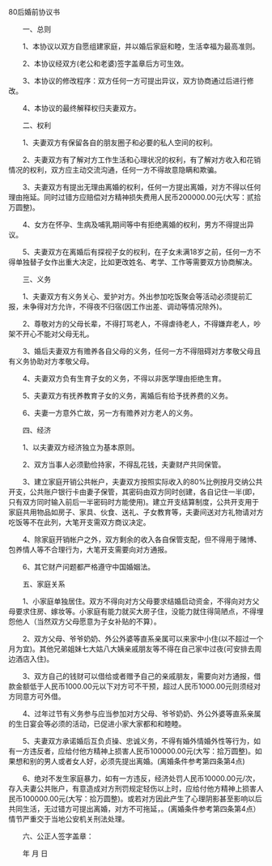 



80后婚前协议书



 

　　一、总则 


　　1、本协议以双方自愿组建家庭，并以婚后家庭和睦，生活幸福为最高准则。 


　　2、本协议经双方(老公和老婆)签字盖章后方可生效。 


　　3、本协议的修改程序：双方任何一方可提出异议，双方协商通过后进行修改。 


　　4、本协议的最终解释权归夫妻双方。 


　　二、权利 


　　1、夫妻双方有保留各自的朋友圈子和必要的私人空间的权利。 


　　2、夫妻双方有了解对方工作生活和心理状况的权利，有了解对方收入和花销情况的权利，双方应主动交流沟通，任何一方不得故意隐瞒和欺骗。 


　　3、夫妻双方有提出无理由离婚的权利，任何一方提出离婚，对方不得以任何理由拖延。同时过错方应赔偿对方精神损失费用人民币200000.00元(大写：贰拾万圆整)。 


　　4、女方在怀孕、生病及哺乳期间等中有拒绝离婚的权利，男方不得提出异议。 


　　5、夫妻双方在离婚后有探视子女的权利，在子女未满18岁之前，任何一方不得单独替子女作出重大决定，比如更改姓名、考学、工作等需要双方协商解决。 


　　三、义务 


　　1、夫妻双方有义务关心、爱护对方。外出参加吃饭聚会等活动必须提前汇报，未争得对方允许，不得夜不归宿(因工作出差、调动等情况除外)。 


　　2、尊敬对方的父母长辈，不得打骂老人，不得虐待老人，不得嫌弃老人，吵架不开心不能对父母无礼。 


　　3、婚后夫妻双方有赡养各自父母的义务，任何一方不得阻碍对方孝敬父母且有义务协助对方孝敬父母。 


　　4、夫妻双方负有生育子女的义务，不得以非医学理由拒绝生育。 


　　5、夫妻双方有抚养教育子女的义务，离婚后有给予抚养费的义务。 


　　6、夫妻一方意外亡故，另一方有赡养对方老人的义务。 


　　四、经济 


　　1、以夫妻双方经济独立为基本原则。 


　　2、双方当事人必须勤俭持家，不得乱花钱，夫妻财产共同保管。 


　　3、建立家庭开销公共帐户，夫妻双方按照实际收入的80%比例按月交纳公共开支，公共账户银行卡由妻子保管，其密码由双方同时创建，各自记住一半(即，只有双方同时输入前后一半密码时方能使用)。建立开支结算制度，公共开支用于家庭共用物品如房子、家具、伙食、送礼、子女教育等，夫妻间送对方礼物请对方吃饭等不在此列，大笔开支需双方商议决定。 


　　4、除家庭开销帐户之外，双方剩余的收入各自保管支配，但不得用于赌博、包养情人等不合理行为，大笔开支需要向对方通报。 


　　6、其它财产问题都严格遵守中国婚姻法。 


　　五、家庭关系 


　　1、小家庭单独居住。双方不得向对方父母要求结婚启动资金，不得向对方父母要求住房、嫁妆等。小家庭有能力就买大房子住，没能力就住得简陋点，不得埋怨他人（当然双方父母愿意为子女补贴的不算）。 


　　2、双方父母、爷爷奶奶、外公外婆等直系亲属可以来家中小住(以不超过一个月为宜)。其他兄弟姐妹七大姑八大姨亲戚朋友等不得在自己家中过夜(可安排去周边酒店入住)。 


　　3、双方自己的钱财可以借给或者赠予自己的亲戚朋友，需要向对方通报，借款金额低于人民币1000.00元以下对方可不干预，超过人民币1000.00元则须经对方同意方可外借。 


　　4、过年过节有义务参与应当参加对方父母、爷爷奶奶、外公外婆等直系亲属的生日宴会等必须的活动，已促进小家大家都和和睦睦。 


　　5、夫妻双方承诺婚后互负贞操、忠诚义务，不得有婚外情婚外性等行为，如有一方违反者，应给付他方精神上损害人民币100000.00元(大写：拾万圆整)。如果想和别的男人或者女人好，必须先提出离婚。(离婚条件参考第四条第4点) 


　　6、绝对不发生家庭暴力，如有一方违反，经济处罚人民币10000.00元/次，存入夫妻公共账户，有意造成对方刑罚规定轻伤以上时，应给付他方精神上损害人民币100000.00元(大写：拾万圆整)。或若对方因此产生了心理阴影甚至影响以后共同生活，无过错方可提出离婚，对方不可拖延，。(离婚条件参考第四条第4点）情节严重交于当地公安机关刑法处理。 


　　六、公正人签字盖章： 


　　年 月 日 
